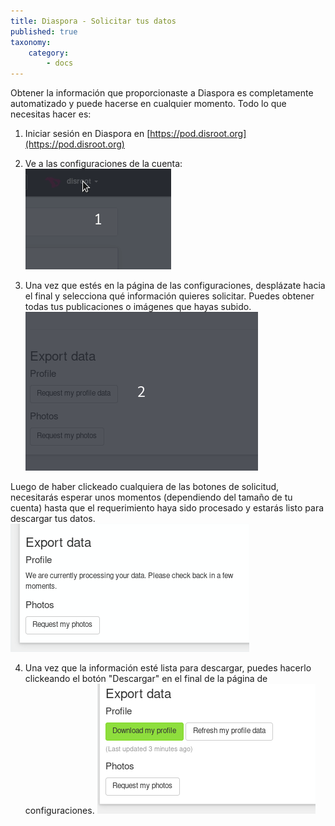 ```yaml
---
title: Diaspora - Solicitar tus datos
published: true
taxonomy:
    category:
        - docs
---
```


Obtener la información que proporcionaste a Diaspora es completamente automatizado y puede hacerse en cualquier momento. Todo lo que necesitas hacer es:

1. Iniciar sesión en Diaspora en [https://pod.disroot.org](https://pod.disroot.org)

2. Ve a las configuraciones de la cuenta:
![](en/settings.gif)

3. Una vez que estés en la página de las configuraciones, desplázate hacia el final y selecciona qué información quieres solicitar. Puedes obtener todas tus publicaciones o imágenes que hayas subido.
![](en/request.gif)

Luego de haber clickeado cualquiera de las botones de solicitud, necesitarás esperar unos momentos (dependiendo del tamaño de tu cuenta) hasta que el requerimiento haya sido procesado y estarás listo para descargar tus datos.
![](en/wait-request.png)

4. Una vez que la información esté lista para descargar, puedes hacerlo clickeando el botón "Descargar" en el final de la página de configuraciones.
![](en/data-download.png)
